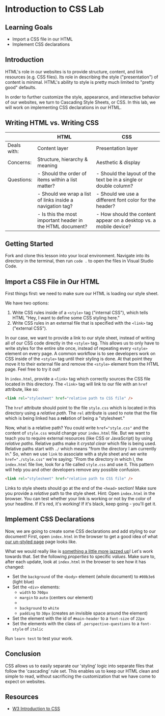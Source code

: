 # Introduction to CSS Lab

## Learning Goals

- Import a CSS file in our HTML
- Implement CSS declarations

## Introduction

HTML's role in our websites is to provide structure, content, and link resources
(e.g. CSS files). Its role in describing the style ("presentation") of content
is minimal. HTML's ability to style is pretty much limited to "pretty good"
defaults.

In order to further customize the style, appearance, and interactive behavior of
our websites, we turn to Cascading Style Sheets, or CSS. In this lab, we will
work on implementing CSS declarations in our HTML.

## Writing HTML vs. Writing CSS

|             | HTML | CSS |
| ----------- | ---- | --- |
| Deals with: | Content layer                                             | Presentation layer                                               |
| Concerns:   | Structure, hierarchy & meaning                            | Aesthetic & display                                              |
| Questions:  | - Should the order of items within a list matter?         | - Should the layout of the text be in a single or double column? |
|             | - Should we wrap a list of links inside a navigation tag? | - Should we use a different font color for the header?           |
|             | - Is this the most important header in the HTML document? | - How should the content appear on a desktop vs. a mobile device?  |

## Getting Started

Fork and clone this lesson into your local environment. Navigate into its
directory in the terminal, then run `code .` to open the files in Visual Studio
Code.

## Import a CSS File in Our HTML

First things first: we need to make sure our HTML is loading our style sheet.

We have two options:

1. Write CSS rules inside of a `<style>` tag ("internal CSS"), which tells HTML
   "Hey, I want to define some CSS styling here."
2. Write CSS rules in an external file that is specified with the `<link>` tag
   ("external CSS").

In our case, we want to provide a link to our style sheet, instead of writing
all of our CSS code directly in the `<style>` tag. This allows us to only have
to write styles for the entire site once, instead of repeating every `<style>`
element on every page. A common workflow is to see developers work on CSS inside
of the `<style>` tag until their styling is done. At that point they move it to
their external file and remove the `<style>` element from the HTML page. Feel
free to try it out!

In `index.html`, provide a `<link>` tag which correctly sources the CSS file
located in this directory. The `<link>` tag will link to our file with an `href`
attribute, like so:

```html
<link rel="stylesheet" href="relative path to CSS file" />
```

The `href` attribute should point to the file `style.css` which is located in
this directory using a _relative path_. The `rel` attribute is used to note that
the file which is being linked has a **rel**ation of being a "stylesheet."

Now, what is a relative path? You could write `href="style.css"` and the content
of `style.css` would change your `index.html` file. But we want to teach you to
require external resources (like CSS or JavaScript) by using _relative paths_.
Relative paths make it _crystal clear_ which file is being used. Relative paths
start with `./` which means "from the directory I am currently in." So, when we
use `link` to associate with a style sheet and we write `href="./style.css"`
we're saying: "From the directory in which I, the `index.html` file live, look
for a file called `style.css` and use it. This pattern will help you and other
developers remove any possible confusion.

```html
<link rel="stylesheet" href="relative path to CSS file" />
```

Links to style sheets should go at the end of the `<head>` section! Make sure
you provide a _relative_ path to the style sheet. Hint: Open `index.html` in the
browser. You can test whether your link is working or not by the color of your
headline. If it's red, it's working! If it's black, keep going - you'll get it.

## Implement CSS Declarations

Now, we are going to create some CSS declarations and add styling to our
document! First, open `index.html` in the browser to get a good idea of what
[our un-styled page][un-styled] page looks like.

What we would really like is [something a little more jazzed up][styled]! Let's
work towards that. Set the following _properties_ to specific _values_. Make
sure to, after each update, look at `index.html` in the browser to see how it
has changed:

- Set the `background` of the `<body>` element (whole document) to `#00b3e6`
  (light blue)
- Set the `<div>` elements:
  - `width` to `700px`
  - `margin` to `auto` (centers our element)
  -  
  - `background` to `white`
  - `padding` to `30px` (creates an invisible space around the element)
- Set the element with the id of `#main-header` to a `font-size` of `22px`
- Set the elements with the class of `.perspective-questions` to a `font-style`
  of `italic`

Run `learn test` to test your work.

## Conclusion

CSS allows us to easily separate our 'styling' logic into separate files that
follow the 'cascading' rule set. This enables us to keep our HTML clean and
simple to read, without sacrificing the customization that we have come to
expect on websites.

## Resources

- [W3 Introduction to CSS](https://www.w3schools.com/Css/css_intro.asp)

[un-styled]:
  https://curriculum-content.s3.amazonaws.com/web-development/unstyled-codepen.jpeg
[styled]:
  https://curriculum-content.s3.amazonaws.com/web-development/styled-intro-to-css.png
